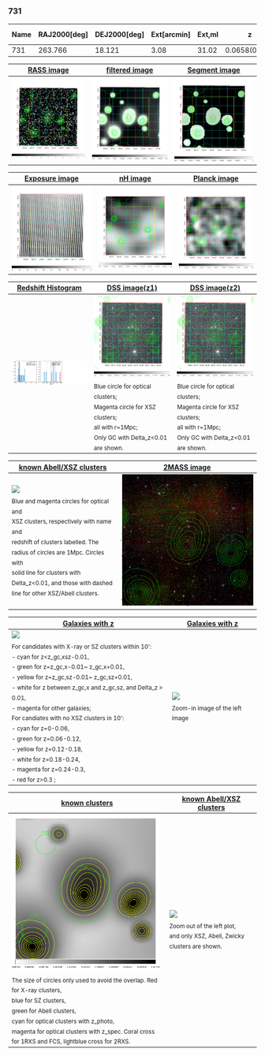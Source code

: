 <div STYLE="page-break-after: always;"></div>

### 731

|Name|RAJ2000[deg]|DEJ2000[deg] |Ext[arcmin]| Ext,ml | z | z_src| C|GC(XSZ,Delta_z<0.01)| GC(OPT,Delta_z<0.01)|GC| R_sig[arcmin] | R500[arcmin] | R500[Mpc]| CRsig[c/s] | CR500[c/s] |L500[1E44 erg/s]|F500[1E-12 erg/s/cm^2]| M500[1E14 Msun]|Tx[keV]|Cnt_sig|Beta|Rc[arcmin]|Comment|Alias|
|---|---|---|---|---|---|------|---|--------|---------|----------|---|---|---|---|---|---|---|---|---|---|---|---|---|---|
|731| 263.766| 18.121| 3.08| 31.02| 0.0658(0.006)| z1,| G| -| -| W| 6.362| 8.548| 0.648| 0.085(0.023)| 0.090(0.025)| 0.155(0.026)| 1.479(0.249)| 0.82(0.07)| 1.94(0.11)| 45.5| 0.863(-0.156+0.098)| 5.612(-1.159+0.932)| -| t135|

|[RASS image](../image/731/731_img.pdf)|[filtered image](../image/731/731_fil.pdf)|[Segment image](../image/731/731_seg.pdf)|
|-------------------|--------------------|-------------------|
| <img src="../image/731/731_img.png" width="300">  | <img src="../image/731/731_fil.png" width="300">   | <img src="../image/731/731_seg.png" width="300">  |

|[Exposure image](../image/731/731_mex.pdf)| [nH image](../image/731/731_nh.pdf)| [Planck image](../image/731/731_p.pdf)|
|-------------------|--------------------|-------------------|
|<img src="../image/731/731_mex.png" width="300">   | <img src="../image/731/731_nh.png" width="300">    | <img src="../image/731/731_p.png" width="300"> |

|[Redshift Histogram](../image/731/731_zg.pdf) | [DSS image(z1)](../image/731/731_dss_z1.pdf)      |  [DSS image(z2)](../image/731/731_dss_z2.pdf)    |
|-------------------|--------------------|-------------------|
|<img src="../image/731/731_zg.png" width="300"> |<img src="../image/731/731_dss_z1.png" width="300"> <sub><br>Blue circle for optical clusters; <br>Magenta circle for XSZ clusters; <br>all with r=1Mpc; <br>Only GC with Delta_z<0.01 are shown. </sub>| <img src="../image/731/731_dss_z2.png" width="300"><sub><br>Blue circle for optical clusters; <br>Magenta circle for XSZ clusters; <br>all with r=1Mpc; <br>Only GC with Delta_z<0.01 are shown. </sub> |

|[known Abell/XSZ clusters](../image/731/731_m.pdf) | [2MASS image](../image/731/731_2mass.pdf)      |
|-------------------|-------------------|
|<img src=../image/731/731_m.png width="300"> <br><sub>Blue and magenta circles for optical and <br>XSZ clusters, respectively with name and <br>redshift of clusters labelled. The <br>radius of circles are 1Mpc. Circles with <br>solid line for clusters with <br>Delta_z<0.01, and those with dashed <br>line for other XSZ/Abell clusters.        </sub>|<img src="../image/731/731_2mass.png" width="300">  |

|[Galaxies with z](../image/731/731_opt_ned.pdf) |[Galaxies with z](../image/731/731_opt_ned_zoom.pdf) |
|-------------------|-------------------|
| <img src=../image/731/731_opt_ned.png width="300"> <br><sub> For candidates with X-ray or SZ clusters within 10': <br> - cyan for z<z_gc,xsz-0.01, <br> - green for z=z_gc,x-0.01~ z_gc,x+0.01, <br> - yellow for z=z_gc,sz-0.01~ z_gc,sz+0.01, <br> - white for z between z_gc,x and z_gc,sz, and Delta_z > 0.01, <br> - magenta for other galaxies; <br>For candiates with no XSZ clusters in 10': <br> - cyan for z=0-0.06, <br> - green for z=0.06-0.12, <br> - yellow for z=0.12-0.18, <br> - white for z=0.18-0.24, <br> - magenta for z=0.24-0.3, <br> - red for z>0.3 ;  </sub>|<img src=../image/731/731_opt_ned_zoom.png width="300">  <br><sub> Zoom-in image of the left image</sub>|

|[known clusters](../image/731/731_gc.pdf) |[known Abell/XSZ clusters](../image/731/731_gc_large.pdf) |
|-------------------|-------------------|
| <img src=../image/731/731_gc.png width="300"> <br><sub> The size of circles only used to avoid the overlap. Red for X-ray clusters, <br> blue for SZ clusters, <br> green for Abell clusters, <br> cyan for optical clusters with z_photo, <br> magenta for optical clusters with z_spec. Coral cross for 1RXS and FCS, lightblue cross for 2RXS. </sub>|<img src=../image/731/731_gc_large.png width="300"> <br><sub> Zoom out of the left plot, <br> and only XSZ, Abell, Zwicky clusters are shown. </sub> |



